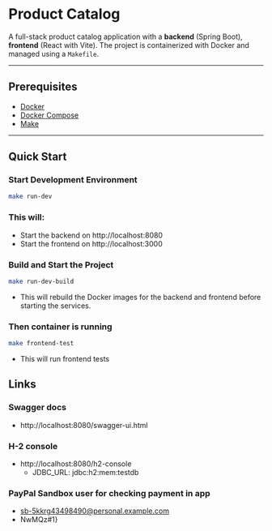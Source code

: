 # Product Catalog

A full-stack product catalog application with a **backend** (Spring Boot), **frontend** (React with Vite). The project is containerized with Docker and managed using a `Makefile`.

---

## Prerequisites

- [Docker](https://www.docker.com/)
- [Docker Compose](https://docs.docker.com/compose/)
- [Make](https://www.gnu.org/software/make/)

---

## Quick Start

### Start Development Environment

```bash
make run-dev
```

### This will:

- Start the backend on http://localhost:8080
- Start the frontend on http://localhost:3000

### Build and Start the Project

```bash
make run-dev-build
```

- This will rebuild the Docker images for the backend and frontend before starting the services.

### Then container is running

```bash
make frontend-test
```

- This will run frontend tests

## Links

### Swagger docs

- http://localhost:8080/swagger-ui.html

### H-2 console

- http://localhost:8080/h2-console
  - JDBC_URL: jdbc:h2:mem:testdb

### PayPal Sandbox user for checking payment in app

- sb-5kkrg43498490@personal.example.com
- NwMQz#1}
